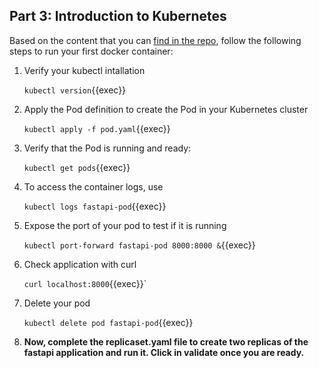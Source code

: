
## Part 3: Introduction to Kubernetes

Based on the content that you can [find in the repo](https://github.com/rolling-scopes-school/devops/modules/10.Containers/Part3), follow the following steps to run your first docker container:

1. Verify your kubectl intallation

   `kubectl version`{{exec}}
2. Apply the Pod definition to create the Pod in your Kubernetes cluster

   `kubectl apply -f pod.yaml`{{exec}}
3. Verify that the Pod is running and ready:

   `kubectl get pods`{{exec}}
4. To access the container logs, use

   `kubectl logs fastapi-pod`{{exec}}
5. Expose the port of your pod to test if it is running

   `kubectl port-forward fastapi-pod 8000:8000 &`{{exec}}
6. Check application with curl

   `curl localhost:8000`{{exec}}`
7. Delete your pod

   `kubectl delete pod fastapi-pod`{{exec}}
8. **Now, complete the replicaset.yaml file to create two replicas of the fastapi application and run it. Click in validate once you are ready.**
